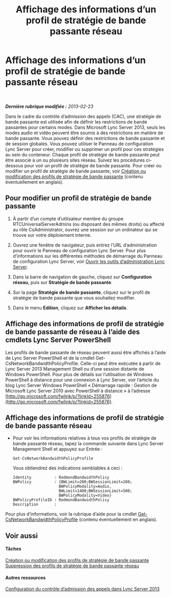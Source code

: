 ﻿---
title: Affichage des informations d’un profil de stratégie de bande passante réseau
TOCTitle: Affichage des informations d’un profil de stratégie de bande passante réseau
ms:assetid: eed453fc-04e9-4971-959c-6fad54bf1c96
ms:mtpsurl: https://technet.microsoft.com/fr-fr/library/JJ721931(v=OCS.15)
ms:contentKeyID: 49891603
ms.date: 05/20/2016
mtps_version: v=OCS.15
ms.translationtype: HT
---

# Affichage des informations d’un profil de stratégie de bande passante réseau

 

_**Dernière rubrique modifiée :** 2013-02-23_

Dans le cadre du contrôle d’admission des appels (CAC), une stratégie de bande passante est utilisée afin de définir les restrictions de bande passantes pour certains modes. Dans Microsoft Lync Server 2013, seuls les modes audio et vidéo peuvent être soumis à des restrictions en matière de bande passante. Vous pouvez définir des restrictions de bande passante et de session globales. Vous pouvez utiliser le Panneau de configuration Lync Server pour créer, modifier ou supprimer un profil pour ces stratégies au sein du conteneur. Chaque profil de stratégie de bande passante peut être associé à un ou plusieurs sites réseau. Suivez les procédures ci-dessous pour voir un profil de stratégie de bande passante. Pour créer ou modifier un profil de stratégie de bande passante, voir [Création ou modification des profils de stratégie de bande passante](lync-server-2013-creating-or-modifying-bandwidth-policy-profiles.md) (contenu éventuellement en anglais).

## Pour modifier un profil de stratégie de bande passante

1.  À partir d’un compte d’utilisateur membre du groupe RTCUniversalServerAdmins (ou disposant des mêmes droits) ou affecté au rôle CsAdministrator, ouvrez une session sur un ordinateur qui se trouve sur votre déploiement interne.

2.  Ouvrez une fenêtre de navigateur, puis entrez l’URL d’administration pour ouvrir le Panneau de configuration Lync Server. Pour plus d’informations sur les différentes méthodes de démarrage du Panneau de configuration Lync Server, voir [Ouvrir les outils d’administration Lync Server](lync-server-2013-open-lync-server-administrative-tools.md).

3.  Dans la barre de navigation de gauche, cliquez sur **Configuration réseau**, puis sur **Stratégie de bande passante**.

4.  Sur la page **Stratégie de bande passante**, cliquez sur le profil de stratégie de bande passante que vous souhaitez modifier.

5.  Dans le menu **Edition**, cliquez sur **Afficher les détails**.

## Affichage des informations de profil de stratégie de bande passante de réseau à l’aide des cmdlets Lync Server PowerShell

Les profils de bande passante de réseau peuvent aussi être affichés à l’aide de Lync Server PowerShell et de la cmdlet Get-CsNetworkBandwidthPolicyProfile. Celle-ci peut être exécutée à partir de Lync Server 2013 Management Shell ou d’une session distante de Windows PowerShell. Pour plus de détails sur l’utilisation de Windows PowerShell à distance pour une connexion à Lync Server, voir l’article du blog Lync Server Windows PowerShell « Démarrage rapide : Gestion de Microsoft Lync Server 2010 avec PowerShell à distance » à l’adresse [http://go.microsoft.com/fwlink/p/?linkId=255876](http://go.microsoft.com/fwlink/p/?linkid=255876).

## Affichage des informations de profil de stratégie de bande passante réseau

  - Pour voir les informations relatives à tous vos profils de stratégie de bande passante réseau, tapez la commande suivante dans Lync Server Management Shell et appuyez sur Entrée :
    
        Get-CsNetworkBandwidthPolicyProfile
    
    Vous obtiendrez des indications semblables à ceci :
    
        Identity          : RedmondBandwidthPolicy
        BWPolicy          : {BWLimit=200;BWSessionLimit=200;
                            BWPolicyModality=Audio, 
                            BWLimit=1400;BWSessionLimit=500;
                            BWPolicyModality=Video}
        BWPolicyProfileID : RedmondBandwidthPolicy
        Description       :

Pour plus d’informations, voir la rubrique d’aide pour la cmdlet [Get-CsNetworkBandwidthPolicyProfile](get-csnetworkbandwidthpolicyprofile.md) (contenu éventuellement en anglais).

## Voir aussi

#### Tâches

[Création ou modification des profils de stratégie de bande passante](lync-server-2013-creating-or-modifying-bandwidth-policy-profiles.md)  
[Suppression des profils de stratégie de bande passante réseau](lync-server-2013-deleting-network-bandwidth-policy-profiles.md)  

#### Autres ressources

[Configuration du contrôle d’admission des appels dans Lync Server 2013](lync-server-2013-configure-call-admission-control.md)

